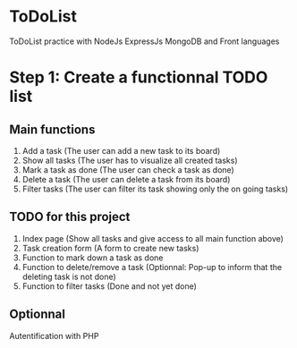 # ToDoList
ToDoList practice with NodeJs ExpressJs MongoDB and Front languages

# Step 1: Create a functionnal TODO list
##  Main functions
1. Add a task (The user can add a new task to its board)
2. Show all tasks (The user has to visualize all created tasks)
3. Mark a task as done (The user can check a task as done)
4. Delete a task (The user can delete a task from its board)
5. Filter tasks (The user can filter its task showing only the on going tasks)

## TODO for this project
1. Index page (Show all tasks and give access to all main function above)
2. Task creation form (A form to create new tasks)
3. Function to mark down a task as done
4. Function to delete/remove a task (Optionnal: Pop-up to inform that the deleting task is not done)
5. Function to filter tasks (Done and not yet done)

## Optionnal 
Autentification with PHP
